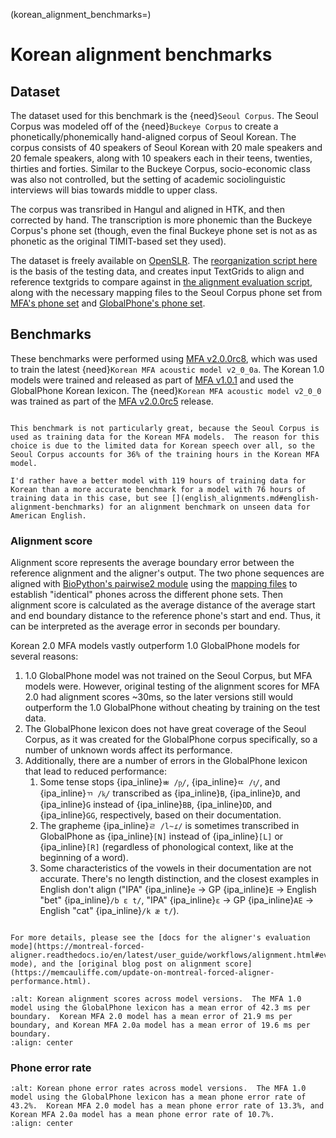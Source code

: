 
(korean_alignment_benchmarks=)
# Korean alignment benchmarks

## Dataset

The dataset used for this benchmark is the {need}`Seoul Corpus`.  The Seoul Corpus was modeled off of the {need}`Buckeye Corpus` to create a phonetically/phonemically hand-aligned corpus of Seoul Korean.  The corpus consists of 40 speakers of Seoul Korean with 20 male speakers and 20 female speakers, along with 10 speakers each in their teens, twenties, thirties and forties.  Similar to the Buckeye Corpus, socio-economic class was also not controlled, but the setting of academic sociolinguistic interviews will bias towards middle to upper class.

The corpus was transribed in Hangul and aligned in HTK, and then corrected by hand.  The transcription is more phonemic than the Buckeye Corpus's phone set (though, even the final Buckeye phone set is not as as phonetic as the original TIMIT-based set they used).

The dataset is freely available on [OpenSLR](http://www.openslr.org/113/).  The [reorganization script here](https://github.com/mmcauliffe/corpus-creation-scripts/blob/main/korean_corpora/reorg_seoul_corpus.py) is the basis of the testing data, and creates input TextGrids to align and reference textgrids to compare against in [the alignment evaluation script](https://github.com/MontrealCorpusTools/mfa-models/tree/main/scripts/alignment_benchmarks/benchmark_korean_alignment.py), along with the necessary mapping files to the Seoul Corpus phone set from [MFA's phone set](https://github.com/MontrealCorpusTools/mfa-models/tree/main/scripts/alignment_benchmarks/mapping_files/korean_mfa_mapping.yaml) and [GlobalPhone's phone set](https://github.com/MontrealCorpusTools/mfa-models/tree/main/scripts/alignment_benchmarks/mapping_files/korean_gp_mapping.yaml).


## Benchmarks

These benchmarks were performed using [MFA v2.0.0rc8](https://github.com/MontrealCorpusTools/Montreal-Forced-Aligner/releases/tag/v2.0.0rc8), which was used to train the latest {need}`Korean MFA acoustic model v2_0_0a`.  The Korean 1.0 models were trained and released as part of [MFA v1.0.1](https://github.com/MontrealCorpusTools/Montreal-Forced-Aligner/releases/tag/v1.0.1) and used the GlobalPhone Korean lexicon.  The {need}`Korean MFA acoustic model v2_0_0` was trained as part of the [MFA v2.0.0rc5](https://github.com/MontrealCorpusTools/Montreal-Forced-Aligner/releases/tag/v2.0.0rc5) release.

```{note}

This benchmark is not particularly great, because the Seoul Corpus is used as training data for the Korean MFA models.  The reason for this choice is due to the limited data for Korean speech over all, so the Seoul Corpus accounts for 36% of the training hours in the Korean MFA model.

I'd rather have a better model with 119 hours of training data for Korean than a more accurate benchmark for a model with 76 hours of training data in this case, but see [](english_alignments.md#english-alignment-benchmarks) for an alignment benchmark on unseen data for American English.
```

### Alignment score

Alignment score represents the average boundary error between the reference alignment and the aligner's output. The two phone sequences are aligned with [BioPython's pairwise2 module](https://biopython.org/docs/1.75/api/Bio.pairwise2.html) using the [mapping files](https://github.com/MontrealCorpusTools/mfa-models/tree/main/scripts/alignment_benchmarks/mapping_files) to establish "identical" phones across the different phone sets.  Then alignment score is calculated as the average distance of the average start and end boundary distance to the reference phone's start and end. Thus, it can be interpreted as the average error in seconds per boundary.

Korean 2.0 MFA models vastly outperform 1.0 GlobalPhone models for several reasons:

1. 1.0 GlobalPhone model was not trained on the Seoul Corpus, but MFA models were.  However, original testing of the alignment scores for MFA 2.0 had alignment scores ~30ms, so the later versions still would outperform the 1.0 GlobalPhone without cheating by training on the test data.
2. The GlobalPhone lexicon does not have great coverage of the Seoul Corpus, as it was created for the GlobalPhone corpus specifically, so a number of unknown words affect its performance.
3. Additionally, there are a number of errors in the GlobalPhone lexicon that lead to reduced performance:
   1. Some tense stops {ipa_inline}`ㅃ /p͈/`, {ipa_inline}`ㄸ /t͈/`, and {ipa_inline}`ㄲ /k͈/` transcribed as {ipa_inline}`B`, {ipa_inline}`D`, and {ipa_inline}`G` instead of {ipa_inline}`BB`, {ipa_inline}`DD`, and {ipa_inline}`GG`, respectively, based on their documentation.
   2. The grapheme {ipa_inline}`ㄹ /l~ɾ/` is sometimes transcribed in GlobalPhone as {ipa_inline}`[N]` instead of {ipa_inline}`[L]` or {ipa_inline}`[R]` (regardless of phonological context, like at the beginning of a word).
   3. Some characteristics of the vowels in their documentation are not accurate. There's no length distinction, and the closest examples in English don't align ("IPA" {ipa_inline}`e` -> GP {ipa_inline}`E` -> English "bet" {ipa_inline}`/b ε t/`, "IPA" {ipa_inline}`ε` -> GP {ipa_inline}`AE` -> English "cat" {ipa_inline}`/k æ t/`).

```{seealso}

For more details, please see the [docs for the aligner's evaluation mode](https://montreal-forced-aligner.readthedocs.io/en/latest/user_guide/workflows/alignment.html#evaluation-mode), and the [original blog post on alignment score](https://memcauliffe.com/update-on-montreal-forced-aligner-performance.html).
```

```{image} ../_static/benchmarks/mfa2_korean_alignment_score.svg
:alt: Korean alignment scores across model versions.  The MFA 1.0 model using the GlobalPhone lexicon has a mean error of 42.3 ms per boundary.  Korean MFA 2.0 model has a mean error of 21.9 ms per boundary, and Korean MFA 2.0a model has a mean error of 19.6 ms per boundary.
:align: center
```

### Phone error rate

```{image} ../_static/benchmarks/mfa2_korean_phone_error_rate.svg
:alt: Korean phone error rates across model versions.  The MFA 1.0 model using the GlobalPhone lexicon has a mean phone error rate of 43.2%.  Korean MFA 2.0 model has a mean phone error rate of 13.3%, and Korean MFA 2.0a model has a mean phone error rate of 10.7%.
:align: center
```
